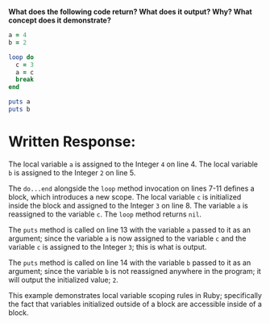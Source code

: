 **What does the following code return? What does it output? Why? What concept does it demonstrate?**

```ruby
a = 4
b = 2

loop do
  c = 3
  a = c
  break
end

puts a
puts b
```

# Written Response:

The local variable `a` is assigned to the Integer `4` on line 4. The local variable `b` is assigned to the Integer `2` on line 5.

The `do...end` alongside the `loop` method invocation on lines 7-11 defines a block, which introduces a new scope. The local variable `c` is initialized inside the block and assigned to the Integer `3` on line 8. The variable `a` is reassigned to the variable `c`. The `loop` method returns `nil`.

The `puts` method is called on line 13 with the variable `a` passed to it as an argument; since the variable `a` is now assigned to the variable `c` and the variable `c` is assigned to the Integer `3`; this is what is output.

The `puts` method is called on line 14 with the variable `b` passed to it as an argument; since the variable `b` is not reassigned anywhere in the program; it will output the initialized value; `2`.

This example demonstrates local variable scoping rules in Ruby; specifically the fact that variables initialized outside of a block are accessible inside of a block.



